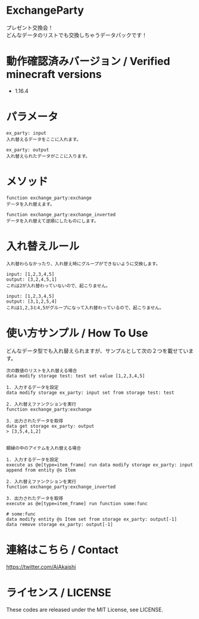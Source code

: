 # ExchangeParty

プレゼント交換会！  
どんなデータのリストでも交換しちゃうデータパックです！


# 動作確認済みバージョン / Verified minecraft versions

- 1.16.4

# パラメータ

```
ex_party: input  
入れ替えるデータをここに入れます。  
  
ex_party: output  
入れ替えられたデータがここに入ります。
```

# メソッド

```
function exchange_party:exchange  
データを入れ替えます。  
  
function exchange_party:exchange_inverted  
データを入れ替えて逆順にしたものにします。
```

# 入れ替えルール

```
入れ替わらなかったり、入れ替え時にグループができないように交換します。  
  
input: [1,2,3,4,5]  
output: [3,2,4,5,1]  
これは2が入れ替わっていないので、起こりません。  
  
input: [1,2,3,4,5]  
output: [3,1,2,5,4]  
これは1,2,3と4,5がグループになって入れ替わっているので、起こりません。  
```

# 使い方サンプル / How To Use

どんなデータ型でも入れ替えられますが、サンプルとして次の２つを載せています。  
  
```
次の数値のリストを入れ替える場合  
data modify storage test: test set value [1,2,3,4,5]  
  
1. 入力するデータを設定  
data modify storage ex_party: input set from storage test: test  
  
2. 入れ替えファンクションを実行  
function exchange_party:exchange  
  
3. 出力されたデータを取得  
data get storage ex_party: output  
> [3,5,4,1,2]  
  
  
額縁の中のアイテムを入れ替える場合  
  
1. 入力するデータを設定  
execute as @e[type=item_frame] run data modify storage ex_party: input append from entity @s Item  
  
2. 入れ替えファンクションを実行  
function exchange_party:exchange_inverted  
  
3. 出力されたデータを取得  
execute as @e[type=item_frame] run function some:func  
  
# some:func  
data modify entity @s Item set from storage ex_party: output[-1]  
data remove storage ex_party: output[-1]
```

# 連絡はこちら / Contact

https://twitter.com/AiAkaishi

# ライセンス / LICENSE

These codes are released under the MIT License, see LICENSE.
